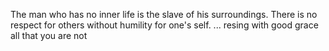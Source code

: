 The man who has no inner life is the slave of his surroundings.
There is no respect for others without humility for one's self.
... resing with good grace all that you are not 
